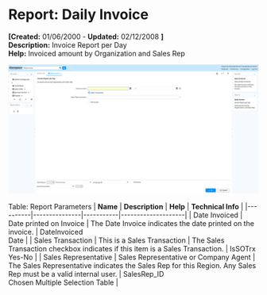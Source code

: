# Report: Daily Invoice

**[Created:** 01/06/2000 - **Updated:** 02/12/2008 **]**  
**Description:** Invoice Report per Day  
**Help:** Invoiced amount by Organization and Sales Rep  

![](/img/docs/manual/DailyInvoice-Report_iDempiere_v12.0.0.png)

Table: Report Parameters
| **Name** | **Description** | **Help** | **Technical Info** |
|----------|---------------|-----------|--------------------|
| Date Invoiced | Date printed on Invoice | The Date Invoice indicates the date printed on the invoice. | DateInvoiced<br/>Date | 
| Sales Transaction | This is a Sales Transaction | The Sales Transaction checkbox indicates if this item is a Sales Transaction. | IsSOTrx<br/>Yes-No | 
| Sales Representative | Sales Representative or Company Agent | The Sales Representative indicates the Sales Rep for this Region.  Any Sales Rep must be a valid internal user. | SalesRep_ID<br/>Chosen Multiple Selection Table | 


